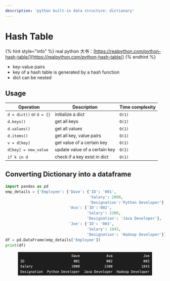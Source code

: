 ```yaml
---
description: 'python built-in data structure: dictionary'
---
```


# Hash Table

{% hint style="info" %}
real python 大书：[https://realpython.com/python-hash-table/](https://realpython.com/python-hash-table/)
{% endhint %}

* key-value pairs
* key of a hash table is generated by a hash function
* dict can be nested

## Usage

| Operation                | Description                   | Time complexity |
| ------------------------ | ----------------------------- | --------------- |
| `d = dict()` or `d = {}` | initialize a dict             | `O(1)`          |
| `d.keys()`               | get all keys                  | `O(1)`          |
| `d.values()`             | get all values                | `O(1)`          |
| `d.items()`              | get all key, value pairs      | `O(1)`          |
| `v = d[key]`             | get value of a certain key    | `O(1)`          |
| `d[key] = new_value`     | update value of a certain key | `O(1)`          |
| `if k in d`              | check if a key exist in dict  | `O(1)`          |

## **Converting Dictionary into a dataframe**

```python
import pandas as pd
emp_details = {'Employee': {'Dave': {'ID': '001',
                                     'Salary': 2000,
                                     'Designation':'Python Developer'},
                            'Ava': {'ID':'002',
                                    'Salary': 2300,
                                    'Designation': 'Java Developer'},
                            'Joe': {'ID': '003',
                                    'Salary': 1843,
                                    'Designation': 'Hadoop Developer'}}}
df = pd.DataFrame(emp_details['Employee'])
print(df)
```

<figure><img src="../../.gitbook/assets/image (1) (1) (1).png" alt=""><figcaption></figcaption></figure>


